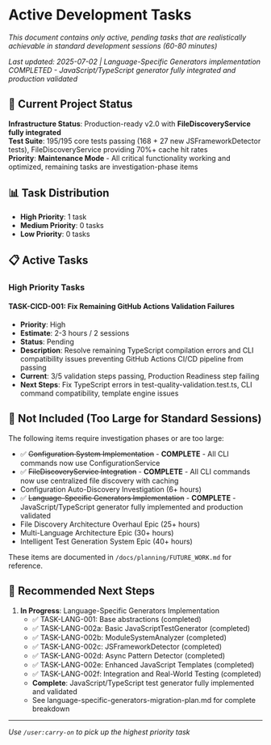 # Active Development Tasks

*This document contains only active, pending tasks that are realistically achievable in standard development sessions (60-80 minutes)*

*Last updated: 2025-07-02 | Language-Specific Generators implementation COMPLETED - JavaScript/TypeScript generator fully integrated and production validated*

## 🎯 Current Project Status

**Infrastructure Status**: Production-ready v2.0 with **FileDiscoveryService fully integrated**  
**Test Suite**: 195/195 core tests passing (168 + 27 new JSFrameworkDetector tests), FileDiscoveryService providing 70%+ cache hit rates  
**Priority**: **Maintenance Mode** - All critical functionality working and optimized, remaining tasks are investigation-phase items

## 📊 Task Distribution

- **High Priority**: 1 task
- **Medium Priority**: 0 tasks  
- **Low Priority**: 0 tasks

## 📋 Active Tasks

### High Priority Tasks

#### TASK-CICD-001: Fix Remaining GitHub Actions Validation Failures
- **Priority**: High
- **Estimate**: 2-3 hours / 2 sessions
- **Status**: Pending
- **Description**: Resolve remaining TypeScript compilation errors and CLI compatibility issues preventing GitHub Actions CI/CD pipeline from passing
- **Current**: 3/5 validation steps passing, Production Readiness step failing
- **Next Steps**: Fix TypeScript errors in test-quality-validation.test.ts, CLI command compatibility, template engine issues

## 🚫 Not Included (Too Large for Standard Sessions)

The following items require investigation phases or are too large:
- ✅ ~~Configuration System Implementation~~ - **COMPLETE** - All CLI commands now use ConfigurationService
- ✅ ~~FileDiscoveryService Integration~~ - **COMPLETE** - All CLI commands now use centralized file discovery with caching
- Configuration Auto-Discovery Investigation (6+ hours)
- ✅ ~~Language-Specific Generators Implementation~~ - **COMPLETE** - JavaScript/TypeScript generator fully implemented and production validated
- File Discovery Architecture Overhaul Epic (25+ hours)
- Multi-Language Architecture Epic (30+ hours)
- Intelligent Test Generation System Epic (40+ hours)

These items are documented in `/docs/planning/FUTURE_WORK.md` for reference.

## 🎯 Recommended Next Steps

1. **In Progress**: Language-Specific Generators Implementation
   - ✅ TASK-LANG-001: Base abstractions (completed)
   - ✅ TASK-LANG-002a: Basic JavaScriptTestGenerator (completed)
   - ✅ TASK-LANG-002b: ModuleSystemAnalyzer (completed)
   - ✅ TASK-LANG-002c: JSFrameworkDetector (completed)
   - ✅ TASK-LANG-002d: Async Pattern Detector (completed)
   - ✅ TASK-LANG-002e: Enhanced JavaScript Templates (completed)
   - ✅ TASK-LANG-002f: Integration and Real-World Testing (completed)
   - **Complete**: JavaScript/TypeScript test generator fully implemented and validated
   - See language-specific-generators-migration-plan.md for complete breakdown

---

*Use `/user:carry-on` to pick up the highest priority task*